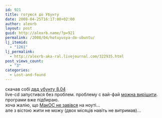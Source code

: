 ```yaml
---
id: 921
title: готуюся до Убунту
date: 2008-04-25T16:17:00+02:00
author: alexrb
layout: post
guid: http://alexrb.name/?p=921
permalink: /2008/04/hotuyusya-do-ubuntu/
lj_itemid:
  - "1261"
lj_permalink:
  - http://alexrb-aka-ral.livejournal.com/322935.html
post_views_count:
  - "3"
categories:
  - Lost-and-found
---
```

скачав собі [двд убунту 8.04](http://torrent.ubuntu.com/releases/hardy/release/)  
live-cd запустився без проблем. проблему с вай-фай [можна вирішити](http://habrahabr.ru/blog/la_france/33761.html).  
програми вже підбираю.  
хоча жалію, що [МакОС не завівся](http://alexrb-aka-ral.livejournal.com/311874.html) на ноуті&#8230;  
але з вістою жити не можу (двох місяців навіть не витримав)&#8230;